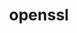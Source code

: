 ---
title: "openssl"
layout: cache
categories: [package, v0.20.3]
meta: {"versions": ["1.1.1t"], "compilers": ["gcc@=11.1.0", "gcc@=11.3.0", "gcc@=11.4.0", "gcc@=12.1.0", "gcc@=7.3.1", "gcc@=7.5.0", "oneapi@=2023.0.0"], "oss": ["amzn2", "ubuntu18.04", "ubuntu20.04", "ubuntu22.04"], "platforms": ["linux"], "targets": ["aarch64", "neoverse_n1", "ppc64le", "x86_64", "x86_64_v3"], "stacks": ["aws-ahug", "aws-ahug-aarch64", "aws-isc", "aws-isc-aarch64", "build_systems", "data-vis-sdk", "e4s", "e4s-oneapi", "e4s-power", "gpu-tests", "ml-linux-x86_64-cpu", "ml-linux-x86_64-cuda", "ml-linux-x86_64-rocm", "radiuss", "radiuss-aws", "radiuss-aws-aarch64", "root", "tutorial"], "num_specs": 10, "num_specs_by_stack": {"aws-isc-aarch64": 2, "aws-ahug-aarch64": 2, "radiuss-aws-aarch64": 2, "root": 10, "aws-isc": 1, "radiuss-aws": 1, "aws-ahug": 1, "radiuss": 1, "build_systems": 1, "e4s-power": 1, "data-vis-sdk": 1, "gpu-tests": 1, "e4s": 1, "e4s-oneapi": 1, "ml-linux-x86_64-rocm": 1, "ml-linux-x86_64-cpu": 1, "ml-linux-x86_64-cuda": 1, "tutorial": 2}}
spec_details: [{"hash": "tzqoaldsyri2r3vr2efuez2ivktlbamc", "compiler": "gcc@=7.3.1", "versions": ["1.1.1t"], "os": "amzn2", "platform": "linux", "target": "aarch64", "variants": ["build_system=generic", "certs=mozilla", "~docs", "~shared"], "stacks": ["aws-isc-aarch64", "aws-ahug-aarch64", "radiuss-aws-aarch64", "root"], "size": "-", "tarball": "https://binaries.spack.io/v0.20.3/build_cache/linux-amzn2-aarch64/gcc-7.3.1/openssl-1.1.1t/linux-amzn2-aarch64-gcc-7.3.1-openssl-1.1.1t-tzqoaldsyri2r3vr2efuez2ivktlbamc.spack"}, {"hash": "qc7jfzm62khjfcegrxirgpkxeukv2rjf", "compiler": "gcc@=7.3.1", "versions": ["1.1.1t"], "os": "amzn2", "platform": "linux", "target": "neoverse_n1", "variants": ["build_system=generic", "certs=mozilla", "~docs", "~shared"], "stacks": ["aws-isc-aarch64", "aws-ahug-aarch64", "radiuss-aws-aarch64", "root"], "size": "-", "tarball": "https://binaries.spack.io/v0.20.3/build_cache/linux-amzn2-neoverse_n1/gcc-7.3.1/openssl-1.1.1t/linux-amzn2-neoverse_n1-gcc-7.3.1-openssl-1.1.1t-qc7jfzm62khjfcegrxirgpkxeukv2rjf.spack"}, {"hash": "bhr5j3l5wpztuftt6wywrql4hxvhjcof", "compiler": "gcc@=7.3.1", "versions": ["1.1.1t"], "os": "amzn2", "platform": "linux", "target": "x86_64_v3", "variants": ["build_system=generic", "certs=mozilla", "~docs", "~shared"], "stacks": ["aws-isc", "radiuss-aws", "aws-ahug", "root"], "size": "-", "tarball": "https://binaries.spack.io/v0.20.3/build_cache/linux-amzn2-x86_64_v3/gcc-7.3.1/openssl-1.1.1t/linux-amzn2-x86_64_v3-gcc-7.3.1-openssl-1.1.1t-bhr5j3l5wpztuftt6wywrql4hxvhjcof.spack"}, {"hash": "5hqnnr2nbyhcy6kkllpjkdoypx4fjs5s", "compiler": "gcc@=7.5.0", "versions": ["1.1.1t"], "os": "ubuntu18.04", "platform": "linux", "target": "x86_64_v3", "variants": ["build_system=generic", "certs=mozilla", "~docs", "~shared"], "stacks": ["radiuss", "build_systems", "root"], "size": "-", "tarball": "https://binaries.spack.io/v0.20.3/build_cache/linux-ubuntu18.04-x86_64_v3/gcc-7.5.0/openssl-1.1.1t/linux-ubuntu18.04-x86_64_v3-gcc-7.5.0-openssl-1.1.1t-5hqnnr2nbyhcy6kkllpjkdoypx4fjs5s.spack"}, {"hash": "ofzj4xfdbjyfd4w4j3ybiz4rlzkmku2o", "compiler": "gcc@=11.1.0", "versions": ["1.1.1t"], "os": "ubuntu20.04", "platform": "linux", "target": "ppc64le", "variants": ["build_system=generic", "certs=mozilla", "~docs", "~shared"], "stacks": ["e4s-power", "root"], "size": "-", "tarball": "https://binaries.spack.io/v0.20.3/build_cache/linux-ubuntu20.04-ppc64le/gcc-11.1.0/openssl-1.1.1t/linux-ubuntu20.04-ppc64le-gcc-11.1.0-openssl-1.1.1t-ofzj4xfdbjyfd4w4j3ybiz4rlzkmku2o.spack"}, {"hash": "53hozjdykoyjlzohkzwoxzdjv5fynz4f", "compiler": "gcc@=11.1.0", "versions": ["1.1.1t"], "os": "ubuntu20.04", "platform": "linux", "target": "x86_64_v3", "variants": ["build_system=generic", "certs=mozilla", "~docs", "~shared"], "stacks": ["data-vis-sdk", "gpu-tests", "e4s", "root"], "size": "-", "tarball": "https://binaries.spack.io/v0.20.3/build_cache/linux-ubuntu20.04-x86_64_v3/gcc-11.1.0/openssl-1.1.1t/linux-ubuntu20.04-x86_64_v3-gcc-11.1.0-openssl-1.1.1t-53hozjdykoyjlzohkzwoxzdjv5fynz4f.spack"}, {"hash": "i26denbw6lsqrvyulikzvvjf3nkpwqzs", "compiler": "oneapi@=2023.0.0", "versions": ["1.1.1t"], "os": "ubuntu20.04", "platform": "linux", "target": "x86_64", "variants": ["build_system=generic", "certs=mozilla", "~docs", "~shared"], "stacks": ["e4s-oneapi", "root"], "size": "-", "tarball": "https://binaries.spack.io/v0.20.3/build_cache/linux-ubuntu20.04-x86_64/oneapi-2023.0.0/openssl-1.1.1t/linux-ubuntu20.04-x86_64-oneapi-2023.0.0-openssl-1.1.1t-i26denbw6lsqrvyulikzvvjf3nkpwqzs.spack"}, {"hash": "iy4fyjjchjkzxrs24b7wwjwnpcz4kvnk", "compiler": "gcc@=11.4.0", "versions": ["1.1.1t"], "os": "ubuntu22.04", "platform": "linux", "target": "x86_64_v3", "variants": ["build_system=generic", "certs=mozilla", "~docs", "~shared"], "stacks": ["ml-linux-x86_64-rocm", "ml-linux-x86_64-cpu", "ml-linux-x86_64-cuda", "root"], "size": "-", "tarball": "https://binaries.spack.io/v0.20.3/build_cache/linux-ubuntu22.04-x86_64_v3/gcc-11.4.0/openssl-1.1.1t/linux-ubuntu22.04-x86_64_v3-gcc-11.4.0-openssl-1.1.1t-iy4fyjjchjkzxrs24b7wwjwnpcz4kvnk.spack"}, {"hash": "w2by2b2vepifq7xzrf527sjpw5mjluyu", "compiler": "gcc@=11.3.0", "versions": ["1.1.1t"], "os": "ubuntu22.04", "platform": "linux", "target": "x86_64_v3", "variants": ["build_system=generic", "certs=mozilla", "~docs", "~shared"], "stacks": ["tutorial", "root"], "size": "-", "tarball": "https://binaries.spack.io/v0.20.3/build_cache/linux-ubuntu22.04-x86_64_v3/gcc-11.3.0/openssl-1.1.1t/linux-ubuntu22.04-x86_64_v3-gcc-11.3.0-openssl-1.1.1t-w2by2b2vepifq7xzrf527sjpw5mjluyu.spack"}, {"hash": "7dyvgorjnxe4okhgr4zd4kso7iottavu", "compiler": "gcc@=12.1.0", "versions": ["1.1.1t"], "os": "ubuntu22.04", "platform": "linux", "target": "x86_64_v3", "variants": ["build_system=generic", "certs=mozilla", "~docs", "~shared"], "stacks": ["tutorial", "root"], "size": "-", "tarball": "https://binaries.spack.io/v0.20.3/build_cache/linux-ubuntu22.04-x86_64_v3/gcc-12.1.0/openssl-1.1.1t/linux-ubuntu22.04-x86_64_v3-gcc-12.1.0-openssl-1.1.1t-7dyvgorjnxe4okhgr4zd4kso7iottavu.spack"}]
---
